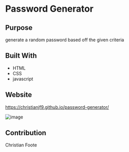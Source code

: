 # Password Generator

## Purpose
generate a random password based off the given criteria 

## Built With
* HTML
* CSS
* javascript

## Website
https://christianjf9.github.io/password-generator/

![image](https://user-images.githubusercontent.com/99444802/158041219-b0ae2f30-25db-47b4-abd3-5dc309f8978c.png)


## Contribution
Christian Foote


